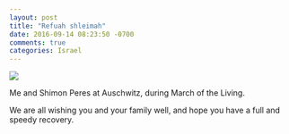 ```yaml
---
layout: post
title: "Refuah shleimah"
date: 2016-09-14 08:23:50 -0700
comments: true
categories: Israel
---
```


<img src="{{ root_url }}/images/shimon_peres.jpg" />

Me and Shimon Peres at Auschwitz, during March of the Living.

We are all wishing you and your family well, and hope you have a full
and speedy recovery.

